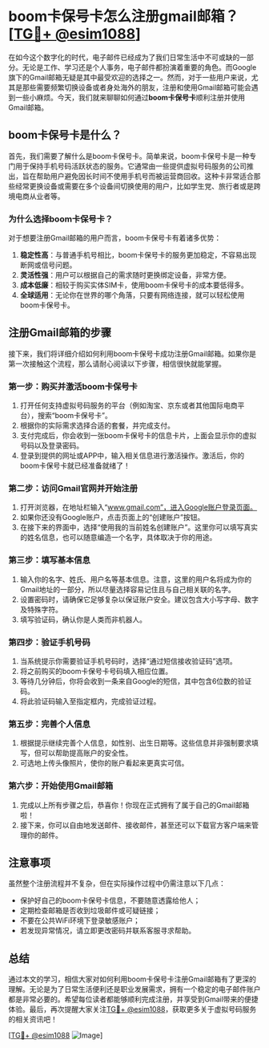 # boom卡保号卡怎么注册gmail邮箱？[[TG💪+ @esim1088](https://t.me/s/esim1088)]

在如今这个数字化的时代，电子邮件已经成为了我们日常生活中不可或缺的一部分。无论是工作、学习还是个人事务，电子邮件都扮演着重要的角色。而Google旗下的Gmail邮箱无疑是其中最受欢迎的选择之一。然而，对于一些用户来说，尤其是那些需要频繁切换设备或者身处海外的朋友，注册和使用Gmail邮箱可能会遇到一些小麻烦。今天，我们就来聊聊如何通过**boom卡保号卡**顺利注册并使用Gmail邮箱。

## boom卡保号卡是什么？

首先，我们需要了解什么是boom卡保号卡。简单来说，boom卡保号卡是一种专门用于保持手机号码活跃状态的服务。它通常由一些提供虚拟号码服务的公司推出，旨在帮助用户避免因长时间不使用手机号而被运营商回收。这种卡非常适合那些经常更换设备或需要在多个设备间切换使用的用户，比如学生党、旅行者或是跨境电商从业者等。

### 为什么选择boom卡保号卡？

对于想要注册Gmail邮箱的用户而言，boom卡保号卡有着诸多优势：

1. **稳定性高**：与普通手机号相比，boom卡保号卡的服务更加稳定，不容易出现断网或信号问题。
2. **灵活性强**：用户可以根据自己的需求随时更换绑定设备，非常方便。
3. **成本低廉**：相较于购买实体SIM卡，使用boom卡保号卡的成本要低得多。
4. **全球适用**：无论你在世界的哪个角落，只要有网络连接，就可以轻松使用boom卡保号卡。

## 注册Gmail邮箱的步骤

接下来，我们将详细介绍如何利用boom卡保号卡成功注册Gmail邮箱。如果你是第一次接触这个流程，那么请耐心阅读以下步骤，相信很快就能掌握。

### 第一步：购买并激活boom卡保号卡

1. 打开任何支持虚拟号码服务的平台（例如淘宝、京东或者其他国际电商平台），搜索“boom卡保号卡”。
2. 根据你的实际需求选择合适的套餐，并完成支付。
3. 支付完成后，你会收到一张boom卡保号卡的信息卡片，上面会显示你的虚拟号码以及登录密码。
4. 登录到提供的网址或APP中，输入相关信息进行激活操作。激活后，你的boom卡保号卡就已经准备就绪了！

### 第二步：访问Gmail官网并开始注册

1. 打开浏览器，在地址栏输入“www.gmail.com”，进入Google账户登录页面。
2. 如果你还没有Google账户，点击页面上的“创建账户”按钮。
3. 在接下来的界面中，选择“使用我的当前姓名创建账户”。这里你可以填写真实的姓名信息，也可以随意编造一个名字，具体取决于你的用途。

### 第三步：填写基本信息

1. 输入你的名字、姓氏、用户名等基本信息。注意，这里的用户名将成为你的Gmail地址的一部分，所以尽量选择容易记住且与自己相关联的名字。
2. 设置密码时，请确保它足够复杂以保证账户安全。建议包含大小写字母、数字及特殊字符。
3. 填写验证码，确认你是人类而非机器人。

### 第四步：验证手机号码

1. 当系统提示你需要验证手机号码时，选择“通过短信接收验证码”选项。
2. 将之前购买的boom卡保号卡号码填入相应位置。
3. 等待几分钟后，你将会收到一条来自Google的短信，其中包含6位数的验证码。
4. 将此验证码输入至指定框内，完成验证过程。

### 第五步：完善个人信息

1. 根据提示继续完善个人信息，如性别、出生日期等。这些信息并非强制要求填写，但可以帮助提高账户的安全性。
2. 可选地上传头像照片，使你的账户看起来更真实可信。

### 第六步：开始使用Gmail邮箱

1. 完成以上所有步骤之后，恭喜你！你现在正式拥有了属于自己的Gmail邮箱啦！
2. 接下来，你可以自由地发送邮件、接收邮件，甚至还可以下载官方客户端来管理你的邮件。

## 注意事项

虽然整个注册流程并不复杂，但在实际操作过程中仍需注意以下几点：

- 保护好自己的boom卡保号卡信息，不要随意透露给他人；
- 定期检查邮箱是否收到垃圾邮件或可疑链接；
- 不要在公共WiFi环境下登录敏感账户；
- 若发现异常情况，请立即更改密码并联系客服寻求帮助。

## 总结

通过本文的学习，相信大家对如何利用boom卡保号卡注册Gmail邮箱有了更深的理解。无论是为了日常生活便利还是职业发展需求，拥有一个稳定的电子邮件账户都是非常必要的。希望每位读者都能够顺利完成注册，并享受到Gmail带来的便捷体验。最后，再次提醒大家关注[TG💪+ @esim1088](https://t.me/s/esim1088)，获取更多关于虚拟号码服务的相关资讯吧！

[[TG💪+ @esim1088](https://t.me/s/esim1088) ![Image](https://i.postimg.cc/4NQfJmqS/Snipaste-2025-05-13-00-14-12.png)]
